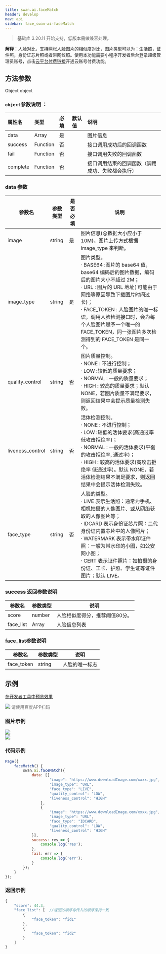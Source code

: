 ```yaml
---
title: swan.ai.faceMatch
header: develop
nav: api
sidebar: face_swan-ai-faceMatch
---
```


 

>基础库 3.20.11 开始支持，低版本需做兼容处理。

**解释**：人脸对比，支持两张人脸图片的相似度对比，图片类型可以为：生活照，证件照，身份证芯片照或者带网纹照。使用本功能需要小程序开发者后台登录超级管理员账号，点击[云平台付费链接](https://ai.baidu.com/ai-doc/FACE/Bk37c1m1n)开通云账号付费功能。

 
## 方法参数

Object object

### `object`参数说明 ：

|属性名 |类型  |必填 | 默认值 |说明|
|:---- |:---- |:---- |:----|:----|
|data | Array| 是 | | 图片信息 | 
|success | Function |  否 | |接口调用成功后的回调函数 | 
|fail | Function | 否 | | 接口调用失败的回调函数 | 
|complete|	Function|	否	| |接口调用结束的回调函数（调用成功、失败都会执行）|

### data  参数 

|参数名 | 参数类型 | 是否必填 |说明  | 
|---|---|---|---|
|image | string | 是 | 图片信息(总数据大小应小于 10M)，图片上传方式根据 image_type 来判断。 | 
|image_type | string | 是 | 图片类型。<br>  · BASE64 :图片的 base64 值，base64 编码后的图片数据，编码后的图片大小不超过 2M；<br> · URL : 图片的 URL 地址( 可能由于网络等原因导致下载图片时间过长)；<br> · FACE_TOKEN : 人脸图片的唯一标识，调用人脸检测接口时，会为每个人脸图片赋予一个唯一的 FACE_TOKEN，同一张图片多次检测得到的 FACE_TOKEN 是同一个。 | 
|quality_control | string | 否 | 图片质量控制。<br>  · NONE : 不进行控制；<br>  · LOW :较低的质量要求；<br>  · NORMAL : 一般的质量要求；<br>  · HIGH : 较高的质量要求；默认 NONE，若图片质量不满足要求，则返回结果中会提示质量检测失败。 | 
|liveness_control | string | 否 | 活体检测控制。<br>  · NONE : 不进行控制；<br>  · LOW :较低的活体要求(高通过率 低攻击拒绝率)；<br>  · NORMAL : 一般的活体要求(平衡的攻击拒绝率, 通过率)；<br>  · HIGH : 较高的活体要求(高攻击拒绝率 低通过率)。默认 NONE，若活体检测结果不满足要求，则返回结果中会提示活体检测失败。|
|face_type | string | 否 | 人脸的类型。<br>  · LIVE  表示生活照：通常为手机、相机拍摄的人像图片、或从网络获取的人像图片等；<br>  · IDCARD 表示身份证芯片照：二代身份证内置芯片中的人像照片；<br>  · WATERMARK  表示带水印证件照：一般为带水印的小图，如公安网小图；<br>  · CERT  表示证件照片：如拍摄的身份证、工卡、护照、学生证等证件图片；默认 LIVE。 | 

### success 返回参数说明 

|参数名 | 参数类型 | 说明 |  
|---|---|---|
|score|number |人脸相似度得分，推荐阈值80分。|
|face_list|Array|人脸信息列表|

### face_list参数说明 

|参数名 | 参数类型 | 说明 |  
|---|---|---|
|face_token|string |人脸的唯一标志|


## 示例

<a href="swanide://fragment/ae12872d24c04bfd2071e38cbbf2a1aa1569415830853" title="在开发者工具中预览效果" target="_self">在开发者工具中预览效果</a>

<div class='scan-code-container'>
    <img src="https://b.bdstatic.com/miniapp/assets/images/doc_demo/faceMatch.png" class="demo-qrcode-image" />
    <font color=#777 12px>请使用百度APP扫码</font>
</div>

### 图片示例 

<div class="m-doc-custom-examples">
    <div class="m-doc-custom-examples-correct">
        <img src="https://b.bdstatic.com/miniapp/images/faceMatch.gif">
    </div>
    <div class="m-doc-custom-examples-correct">
        <img src="https://b.bdstatic.com/miniapp/images/faceMatch2.gif">
    </div>
    <div class="m-doc-custom-examples-correct">
        <img src=" ">
    </div>     
</div>

### 代码示例 



```js
Page({
    faceMatch() {
        swan.ai.faceMatch({
            data: [{
                    "image": "https://www.downloadImage.com/xxxx.jpg",
                    "image_type": "URL",
                    "face_type": "LIVE",
                    "quality_control": "LOW",
                    "liveness_control": "HIGH"
                },
                {
                    "image": "https://www.downloadImage.com/xxxx.jpg",
                    "image_type": "URL",
                    "face_type": "IDCARD",
                    "quality_control": "LOW",
                    "liveness_control": "HIGH"
            }],
            success: res => {
                console.log('res');
            },
            fail: err => {
                console.log('err');
            }
        });
    }
});
```

### 返回示例 

```js
{
    "score": 44.3,
    "face_list": [  //返回的顺序与传入的顺序保持一致
        {
            "face_token": "fid1"
        },
        {
            "face_token": "fid2"
        }
    ]
}

```
